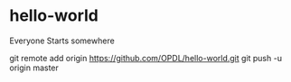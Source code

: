 # hello-world

Everyone Starts somewhere

git remote add origin https://github.com/OPDL/hello-world.git
git push -u origin master

